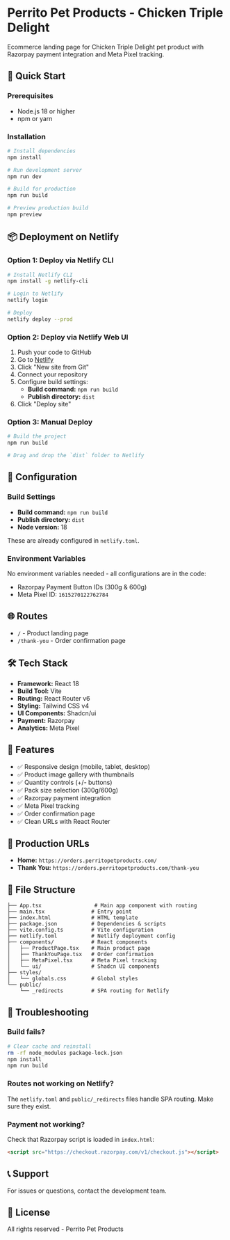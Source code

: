 # Perrito Pet Products - Chicken Triple Delight

Ecommerce landing page for Chicken Triple Delight pet product with Razorpay payment integration and Meta Pixel tracking.

## 🚀 Quick Start

### Prerequisites
- Node.js 18 or higher
- npm or yarn

### Installation

```bash
# Install dependencies
npm install

# Run development server
npm run dev

# Build for production
npm run build

# Preview production build
npm preview
```

## 📦 Deployment on Netlify

### Option 1: Deploy via Netlify CLI

```bash
# Install Netlify CLI
npm install -g netlify-cli

# Login to Netlify
netlify login

# Deploy
netlify deploy --prod
```

### Option 2: Deploy via Netlify Web UI

1. Push your code to GitHub
2. Go to [Netlify](https://app.netlify.com)
3. Click "New site from Git"
4. Connect your repository
5. Configure build settings:
   - **Build command:** `npm run build`
   - **Publish directory:** `dist`
6. Click "Deploy site"

### Option 3: Manual Deploy

```bash
# Build the project
npm run build

# Drag and drop the `dist` folder to Netlify
```

## 🔧 Configuration

### Build Settings
- **Build command:** `npm run build`
- **Publish directory:** `dist`
- **Node version:** 18

These are already configured in `netlify.toml`.

### Environment Variables

No environment variables needed - all configurations are in the code:
- Razorpay Payment Button IDs (300g & 600g)
- Meta Pixel ID: `1615270122762784`

## 🌐 Routes

- `/` - Product landing page
- `/thank-you` - Order confirmation page

## 🛠️ Tech Stack

- **Framework:** React 18
- **Build Tool:** Vite
- **Routing:** React Router v6
- **Styling:** Tailwind CSS v4
- **UI Components:** Shadcn/ui
- **Payment:** Razorpay
- **Analytics:** Meta Pixel

## 📱 Features

- ✅ Responsive design (mobile, tablet, desktop)
- ✅ Product image gallery with thumbnails
- ✅ Quantity controls (+/- buttons)
- ✅ Pack size selection (300g/600g)
- ✅ Razorpay payment integration
- ✅ Meta Pixel tracking
- ✅ Order confirmation page
- ✅ Clean URLs with React Router

## 🔗 Production URLs

- **Home:** `https://orders.perritopetproducts.com/`
- **Thank You:** `https://orders.perritopetproducts.com/thank-you`

## 📄 File Structure

```
├── App.tsx                 # Main app component with routing
├── main.tsx               # Entry point
├── index.html             # HTML template
├── package.json           # Dependencies & scripts
├── vite.config.ts         # Vite configuration
├── netlify.toml           # Netlify deployment config
├── components/            # React components
│   ├── ProductPage.tsx    # Main product page
│   ├── ThankYouPage.tsx   # Order confirmation
│   ├── MetaPixel.tsx      # Meta Pixel tracking
│   └── ui/                # Shadcn UI components
├── styles/
│   └── globals.css        # Global styles
└── public/
    └── _redirects         # SPA routing for Netlify
```

## 🐛 Troubleshooting

### Build fails?
```bash
# Clear cache and reinstall
rm -rf node_modules package-lock.json
npm install
npm run build
```

### Routes not working on Netlify?
The `netlify.toml` and `public/_redirects` files handle SPA routing. Make sure they exist.

### Payment not working?
Check that Razorpay script is loaded in `index.html`:
```html
<script src="https://checkout.razorpay.com/v1/checkout.js"></script>
```

## 📞 Support

For issues or questions, contact the development team.

## 📝 License

All rights reserved - Perrito Pet Products
